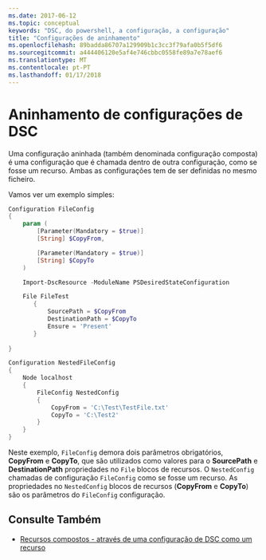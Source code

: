 ```yaml
---
ms.date: 2017-06-12
ms.topic: conceptual
keywords: "DSC, do powershell, a configuração, a configuração"
title: "Configurações de aninhamento"
ms.openlocfilehash: 89badda86707a129909b1c3cc3f79afa0b5f5df6
ms.sourcegitcommit: a444406120e5af4e746cbbc0558fe89a7e78aef6
ms.translationtype: MT
ms.contentlocale: pt-PT
ms.lasthandoff: 01/17/2018
---
```

# <a name="nesting-dsc-configurations"></a>Aninhamento de configurações de DSC

Uma configuração aninhada (também denominada configuração composta) é uma configuração que é chamada dentro de outra configuração, como se fosse um recurso.
Ambas as configurações tem de ser definidas no mesmo ficheiro.

Vamos ver um exemplo simples:

```powershell
Configuration FileConfig 
{
    param (
        [Parameter(Mandatory = $true)]
        [String] $CopyFrom,

        [Parameter(Mandatory = $true)]
        [String] $CopyTo
    )

    Import-DscResource -ModuleName PSDesiredStateConfiguration

    File FileTest
       {
           SourcePath = $CopyFrom
           DestinationPath = $CopyTo
           Ensure = 'Present'
       }
    
}

Configuration NestedFileConfig
{
    Node localhost
    {
        FileConfig NestedConfig
        {
            CopyFrom = 'C:\Test\TestFile.txt'
            CopyTo = 'C:\Test2'
        }
    }
}
```

Neste exemplo, `FileConfig` demora dois parâmetros obrigatórios, **CopyFrom** e **CopyTo**, que são utilizados como valores para o **SourcePath** e  **DestinationPath** propriedades no `File` blocos de recursos. O `NestedConfig` chamadas de configuração `FileConfig` como se fosse um recurso.
As propriedades no `NestedConfig` blocos de recursos (**CopyFrom** e **CopyTo**) são os parâmetros do `FileConfig` configuração.

## <a name="see-also"></a>Consulte Também

- [Recursos compostos - através de uma configuração de DSC como um recurso](authoringResourceComposite.md)

